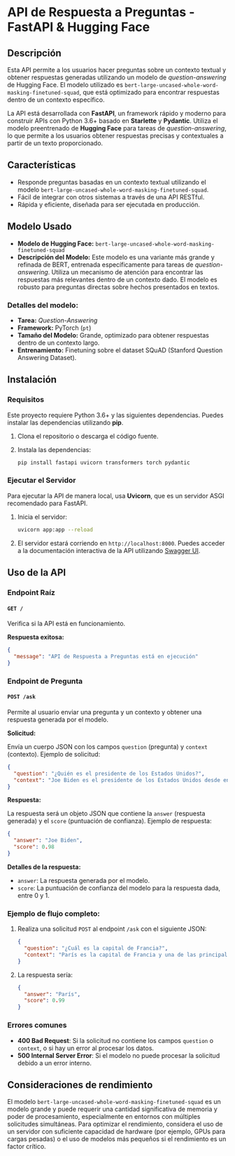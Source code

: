 
# API de Respuesta a Preguntas - FastAPI & Hugging Face

## Descripción

Esta API permite a los usuarios hacer preguntas sobre un contexto textual y obtener respuestas generadas utilizando un modelo de *question-answering* de Hugging Face. El modelo utilizado es `bert-large-uncased-whole-word-masking-finetuned-squad`, que está optimizado para encontrar respuestas dentro de un contexto específico.

La API está desarrollada con **FastAPI**, un framework rápido y moderno para construir APIs con Python 3.6+ basado en **Starlette** y **Pydantic**. Utiliza el modelo preentrenado de **Hugging Face** para tareas de *question-answering*, lo que permite a los usuarios obtener respuestas precisas y contextuales a partir de un texto proporcionado.

## Características

- Responde preguntas basadas en un contexto textual utilizando el modelo `bert-large-uncased-whole-word-masking-finetuned-squad`.
- Fácil de integrar con otros sistemas a través de una API RESTful.
- Rápida y eficiente, diseñada para ser ejecutada en producción.

## Modelo Usado

- **Modelo de Hugging Face:** `bert-large-uncased-whole-word-masking-finetuned-squad`
- **Descripción del Modelo:** Este modelo es una variante más grande y refinada de BERT, entrenada específicamente para tareas de *question-answering*. Utiliza un mecanismo de atención para encontrar las respuestas más relevantes dentro de un contexto dado. El modelo es robusto para preguntas directas sobre hechos presentados en textos.

### Detalles del modelo:

- **Tarea:** *Question-Answering*
- **Framework:** PyTorch (`pt`)
- **Tamaño del Modelo:** Grande, optimizado para obtener respuestas dentro de un contexto largo.
- **Entrenamiento:** Finetuning sobre el dataset SQuAD (Stanford Question Answering Dataset).

## Instalación

### Requisitos

Este proyecto requiere Python 3.6+ y las siguientes dependencias. Puedes instalar las dependencias utilizando **pip**.

1. Clona el repositorio o descarga el código fuente.

2. Instala las dependencias:

   ```bash
   pip install fastapi uvicorn transformers torch pydantic
   ```

### Ejecutar el Servidor

Para ejecutar la API de manera local, usa **Uvicorn**, que es un servidor ASGI recomendado para FastAPI.

1. Inicia el servidor:

   ```bash
   uvicorn app:app --reload
   ```

2. El servidor estará corriendo en `http://localhost:8000`. Puedes acceder a la documentación interactiva de la API utilizando [Swagger UI](http://localhost:8000/docs).

## Uso de la API

### Endpoint Raíz

#### `GET /`

Verifica si la API está en funcionamiento.

**Respuesta exitosa:**

```json
{
  "message": "API de Respuesta a Preguntas está en ejecución"
}
```

### Endpoint de Pregunta

#### `POST /ask`

Permite al usuario enviar una pregunta y un contexto y obtener una respuesta generada por el modelo.

**Solicitud:**

Envía un cuerpo JSON con los campos `question` (pregunta) y `context` (contexto). Ejemplo de solicitud:

```json
{
  "question": "¿Quién es el presidente de los Estados Unidos?",
  "context": "Joe Biden es el presidente de los Estados Unidos desde enero de 2021."
}
```

**Respuesta:**

La respuesta será un objeto JSON que contiene la `answer` (respuesta generada) y el `score` (puntuación de confianza). Ejemplo de respuesta:

```json
{
  "answer": "Joe Biden",
  "score": 0.98
}
```

**Detalles de la respuesta:**

- `answer`: La respuesta generada por el modelo.
- `score`: La puntuación de confianza del modelo para la respuesta dada, entre 0 y 1.

### Ejemplo de flujo completo:

1. Realiza una solicitud `POST` al endpoint `/ask` con el siguiente JSON:

   ```json
   {
     "question": "¿Cuál es la capital de Francia?",
     "context": "París es la capital de Francia y una de las principales ciudades de Europa."
   }
   ```

2. La respuesta sería:

   ```json
   {
     "answer": "París",
     "score": 0.99
   }
   ```

### Errores comunes

- **400 Bad Request**: Si la solicitud no contiene los campos `question` o `context`, o si hay un error al procesar los datos.
- **500 Internal Server Error**: Si el modelo no puede procesar la solicitud debido a un error interno.

## Consideraciones de rendimiento

El modelo `bert-large-uncased-whole-word-masking-finetuned-squad` es un modelo grande y puede requerir una cantidad significativa de memoria y poder de procesamiento, especialmente en entornos con múltiples solicitudes simultáneas. Para optimizar el rendimiento, considera el uso de un servidor con suficiente capacidad de hardware (por ejemplo, GPUs para cargas pesadas) o el uso de modelos más pequeños si el rendimiento es un factor crítico.

